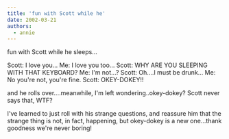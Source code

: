 ```yaml
---
title: 'fun with Scott while he'
date: 2002-03-21
authors:
  - annie
---
```


fun with Scott while he sleeps...

Scott: I love you...
Me: I love you too...
Scott: WHY ARE YOU SLEEPING WITH THAT KEYBOARD?
Me: I'm not...?
Scott: Oh....I must be drunk...
Me: No you're not, you're fine.
Scott: OKEY-DOKEY!!

and he rolls over....meanwhile, I'm left wondering..okey-dokey? Scott never says that, WTF?

I've learned to just roll with his strange questions, and reassure him that the strange thing is not, in fact, happening, but okey-dokey is a new one...thank goodness we're never boring!
